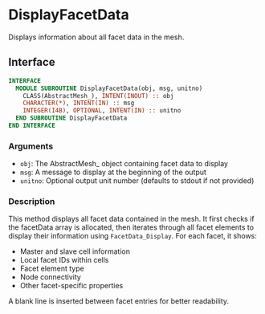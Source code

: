 # DisplayFacetData

Displays information about all facet data in the mesh.

## Interface

```fortran
INTERFACE
  MODULE SUBROUTINE DisplayFacetData(obj, msg, unitno)
    CLASS(AbstractMesh_), INTENT(INOUT) :: obj
    CHARACTER(*), INTENT(IN) :: msg
    INTEGER(I4B), OPTIONAL, INTENT(IN) :: unitno
  END SUBROUTINE DisplayFacetData
END INTERFACE
```

### Arguments

- `obj`: The AbstractMesh_ object containing facet data to display
- `msg`: A message to display at the beginning of the output
- `unitno`: Optional output unit number (defaults to stdout if not provided)

### Description

This method displays all facet data contained in the mesh. It first checks if the facetData array is allocated, then iterates through all facet elements to display their information using `FacetData_Display`. For each facet, it shows:

- Master and slave cell information
- Local facet IDs within cells
- Facet element type
- Node connectivity
- Other facet-specific properties

A blank line is inserted between facet entries for better readability.
